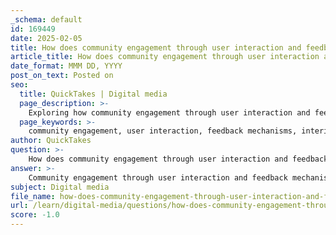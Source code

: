 ```yaml
---
_schema: default
id: 169449
date: 2025-02-05
title: How does community engagement through user interaction and feedback mechanisms enhance interior information platforms?
article_title: How does community engagement through user interaction and feedback mechanisms enhance interior information platforms?
date_format: MMM DD, YYYY
post_on_text: Posted on
seo:
  title: QuickTakes | Digital media
  page_description: >-
    Exploring how community engagement through user interaction and feedback mechanisms enhances interior information platforms' functionality and user experience.
  page_keywords: >-
    community engagement, user interaction, feedback mechanisms, interior information platforms, continuous improvement, user-centric design, building community, identifying trends, engagement strategies, enhanced user interaction
author: QuickTakes
question: >-
    How does community engagement through user interaction and feedback mechanisms enhance interior information platforms?
answer: >-
    Community engagement through user interaction and feedback mechanisms significantly enhances interior information platforms in several ways:\n\n1. **Continuous Improvement**: Feedback mechanisms allow users to share their experiences, suggestions, and issues directly with the platform providers. This continuous exchange of information helps designers and developers understand user needs and expectations, leading to ongoing improvements in the platform's functionality and user experience. For instance, a dedicated feedback section can enable users to submit suggestions and report issues, which can be analyzed to identify common pain points and areas for enhancement.\n\n2. **User-Centric Design**: By actively involving users in the design process through feedback, platforms can adopt a user-centered design approach. This means that the features and functionalities developed are more likely to resonate with the actual needs of the users, thereby increasing engagement and satisfaction. For example, an arts community platform that utilized feedback analytics to introduce specialized workshops based on user requests demonstrates how feedback can drive relevant content and services.\n\n3. **Building Community**: Feedback serves as a bridge connecting individual users to the larger community. It fosters a sense of belonging and ownership among users, as they feel their voices are heard and valued. This sense of community can lead to increased loyalty and participation, as users are more likely to engage with a platform that reflects their interests and needs.\n\n4. **Identifying Trends and Needs**: Regularly collecting and analyzing feedback allows platforms to stay relevant by addressing emerging issues and incorporating new features that users desire. This proactive approach not only enhances user experience but also helps in validating design decisions. Positive feedback can confirm successful design elements, while constructive criticism can guide necessary adjustments.\n\n5. **Engagement Strategies**: Effective community engagement strategies, such as focus groups and digital platforms for feedback, ensure that the initiatives align with the community's goals and aspirations. By utilizing various communication channels, platforms can engage different segments of the community, ensuring thorough involvement and a richer exchange of ideas.\n\n6. **Enhanced User Interaction**: Platforms that maximize user interaction through comments and feedback can observe user behavior in real-time, highlighting areas for improvement that may not be evident through traditional feedback methods. This dynamic interaction can lead to more immediate and relevant updates to the platform.\n\nIn summary, community engagement through user interaction and feedback mechanisms not only enhances the functionality and relevance of interior information platforms but also fosters a vibrant, responsive community that thrives on collaboration and shared experiences. This approach ultimately leads to a more effective and user-friendly platform that meets the evolving needs of its users.
subject: Digital media
file_name: how-does-community-engagement-through-user-interaction-and-feedback-mechanisms-enhance-interior-information-platforms.md
url: /learn/digital-media/questions/how-does-community-engagement-through-user-interaction-and-feedback-mechanisms-enhance-interior-information-platforms
score: -1.0
---
```


&nbsp;